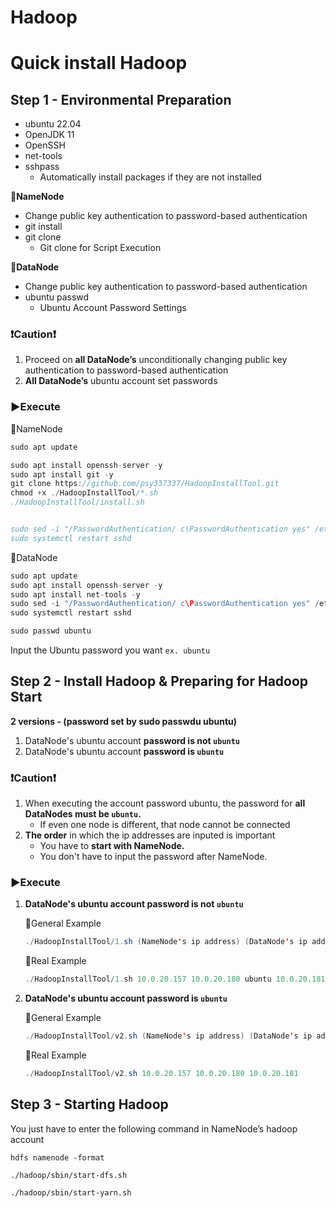 # Hadoop 

# Quick install Hadoop

## Step 1 - **Environmental Preparation**

- ubuntu 22.04
- OpenJDK 11
- OpenSSH
- net-tools
- sshpass
    - Automatically install packages if they are not installed

🔸**NameNode**

- Change public key authentication to password-based authentication
- git install
- git clone
    - Git clone for Script Execution

🔸**DataNode**

- Change public key authentication to password-based authentication
- ubuntu passwd
    - Ubuntu Account Password Settings

### ❗****Caution****❗

1. Proceed on **all DataNode’s** unconditionally changing public key authentication to password-based authentication
2. **All DataNode’s** ubuntu account set passwords

### ▶**Execute**

🔹NameNode

```java
sudo apt update

sudo apt install openssh-server -y
sudo apt install git -y
git clone https://github.com/psy337337/HadoopInstallTool.git
chmod +x ./HadoopInstallTool/*.sh
./HadoopInstallTool/install.sh


sudo sed -i "/PasswordAuthentication/ c\PasswordAuthentication yes" /etc/ssh/sshd_config
sudo systemctl restart sshd
```

🔹DataNode

```java
sudo apt update
sudo apt install openssh-server -y
sudo apt install net-tools -y
sudo sed -i "/PasswordAuthentication/ c\PasswordAuthentication yes" /etc/ssh/sshd_config
sudo systemctl restart sshd

sudo passwd ubuntu
```

Input the Ubuntu password you want `ex. ubuntu`

## Step 2 - Install Hadoop & Preparing for Hadoop Start

**2 versions - (password set by sudo passwdu ubuntu)**

1. DataNode's ubuntu account **password is not `ubuntu`**
2. DataNode's ubuntu account **password is `ubuntu`**

### ❗****Caution****❗

1. When executing the account password ubuntu, the password for **all DataNodes must be `ubuntu`.**
    - If even one node is different, that node cannot be connected
2. **The order** in which the ip addresses are inputed is important
    - You have to **start with NameNode.**
    - You don't have to input the password after NameNode.

### ▶**Execute**

1. **DataNode's ubuntu account password is not `ubuntu`**
    
    🔹General Example
    
    ```java
    ./HadoopInstallTool/1.sh (NameNode's ip address) (DataNode's ip address) (DataNode's ubuntu passwd) (DataNode's ip address) (DataNode's ubuntu passwd)...
    ```
    
    🔹Real Example
    
    ```java
    ./HadoopInstallTool/1.sh 10.0.20.157 10.0.20.180 ubuntu 10.0.20.181 ubuntu2
    ```
    
2. **DataNode's ubuntu account password is `ubuntu`**
    
    🔹General Example
    
    ```java
    ./HadoopInstallTool/v2.sh (NameNode's ip address) (DataNode's ip address) (DataNode's ip address)...
    ```
    
    🔹Real Example
    
    ```java
    ./HadoopInstallTool/v2.sh 10.0.20.157 10.0.20.180 10.0.20.181
    ```
    

## Step 3 - Starting Hadoop

You just have to enter the following command in NameNode’s hadoop account

`hdfs namenode -format`

`./hadoop/sbin/start-dfs.sh`

`./hadoop/sbin/start-yarn.sh`
